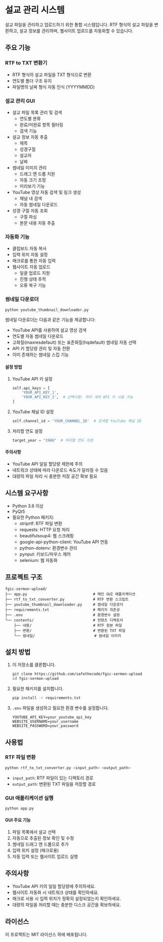 # 설교 관리 시스템

설교 파일을 관리하고 업로드하기 위한 통합 시스템입니다. RTF 형식의 설교 파일을 변환하고, 설교 정보를 관리하며, 웹사이트 업로드를 자동화할 수 있습니다.

## 주요 기능

### RTF to TXT 변환기
- RTF 형식의 설교 파일을 TXT 형식으로 변환
- 연도별 폴더 구조 유지
- 파일명의 날짜 형식 자동 인식 (YYYYMMDD)

### 설교 관리 GUI
- 설교 파일 목록 관리 및 검색
  - 연도별 분류
  - 완료/미완료 항목 필터링
  - 검색 기능
- 설교 정보 자동 추출
  - 제목
  - 성경구절
  - 설교자
  - 날짜
- 썸네일 이미지 관리
  - 드래그 앤 드롭 지원
  - 자동 크기 조정
  - 미리보기 기능
- YouTube 영상 자동 검색 및 링크 생성
  - 채널 내 검색
  - 자동 썸네일 다운로드
- 성경 구절 자동 조회
  - 구절 파싱
  - 본문 내용 자동 추출

### 자동화 기능
- 클립보드 자동 복사
- 입력 위치 자동 설정
- 매크로를 통한 자동 입력
- 웹사이트 자동 업로드
  - 일괄 업로드 지원
  - 진행 상태 추적
  - 오류 복구 기능

### 썸네일 다운로더
```bash
python youtube_thumbnail_downloader.py
```

썸네일 다운로더는 다음과 같은 기능을 제공합니다:
- YouTube API를 사용하여 설교 영상 검색
- 연도별 자동 썸네일 다운로드
- 고화질(maxresdefault) 또는 표준화질(hqdefault) 썸네일 자동 선택
- API 키 할당량 관리 및 자동 전환
- 이미 존재하는 썸네일 스킵 기능

#### 설정 방법
1. YouTube API 키 설정
   ```python
   self.api_keys = [
       'YOUR_API_KEY_1',
       'YOUR_API_KEY_2',  # 선택사항: 여러 개의 API 키 사용 가능
   ]
   ```

2. YouTube 채널 ID 설정
   ```python
   self.channel_id = 'YOUR_CHANNEL_ID'  # 검색할 YouTube 채널 ID
   ```

3. 처리할 연도 설정
   ```python
   target_year = "1986"  # 처리할 연도 지정
   ```

#### 주의사항
- YouTube API 일일 할당량 제한에 주의
- 네트워크 상태에 따라 다운로드 속도가 달라질 수 있음
- 대량의 파일 처리 시 충분한 저장 공간 확보 필요

## 시스템 요구사항

- Python 3.6 이상
- PyQt5
- 필요한 Python 패키지:
  - striprtf: RTF 파일 변환
  - requests: HTTP 요청 처리
  - beautifulsoup4: 웹 스크래핑
  - google-api-python-client: YouTube API 연동
  - python-dotenv: 환경변수 관리
  - pynput: 키보드/마우스 제어
  - selenium: 웹 자동화

## 프로젝트 구조

```
fgic-sermon-upload/
├── app.py                              # 메인 GUI 애플리케이션
├── rtf_to_txt_converter.py             # RTF 변환 스크립트
├── youtube_thumbnail_downloader.py     # 썸네일 다운로더
├── requirements.txt                    # 패키지 의존성
├── .env                                # 환경변수 설정
└── contents/                           # 컨텐츠 디렉토리
    ├── 내용/                            # RTF 원본 파일
    ├── 변환/                            # 변환된 TXT 파일
    └── 썸네일/                           # 썸네일 이미지
```

## 설치 방법

1. 이 저장소를 클론합니다.
   ```bash
   git clone https://github.com/safethecode/fgic-sermon-upload
   cd fgic-sermon-upload
   ```

2. 필요한 패키지를 설치합니다.
   ```bash
   pip install -r requirements.txt
   ```

3. `.env` 파일을 생성하고 필요한 환경 변수를 설정합니다.
   ```
   YOUTUBE_API_KEY=your_youtube_api_key
   WEBSITE_USERNAME=your_username
   WEBSITE_PASSWORD=your_password
   ```

## 사용법

### RTF 파일 변환
```bash
python rtf_to_txt_converter.py <input_path> <output_path>
```
- `input_path`: RTF 파일이 있는 디렉토리 경로
- `output_path`: 변환된 TXT 파일을 저장할 경로

### GUI 애플리케이션 실행
```bash
python app.py
```

#### GUI 주요 기능
1. 파일 목록에서 설교 선택
2. 자동으로 추출된 정보 확인 및 수정
3. 썸네일 드래그 앤 드롭으로 추가
4. 입력 위치 설정 (매크로용)
5. 자동 입력 또는 웹사이트 업로드 실행

## 주의사항

- YouTube API 키의 일일 할당량에 주의하세요.
- 웹사이트 자동화 시 네트워크 상태를 확인하세요.
- 매크로 사용 시 입력 위치가 정확히 설정되었는지 확인하세요.
- 대량의 파일을 처리할 때는 충분한 디스크 공간을 확보하세요.

## 라이선스

이 프로젝트는 MIT 라이선스 하에 배포됩니다.